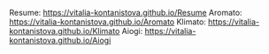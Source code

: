 Resume: https://vitalia-kontanistova.github.io/Resume
Aromato: https://vitalia-kontanistova.github.io/Aromato
Klimato: https://vitalia-kontanistova.github.io/Klimato
Aiogi: https://vitalia-kontanistova.github.io/Aiogi
